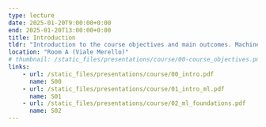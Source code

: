 ```yaml
---
type: lecture
date: 2025-01-20T9:00:00+0:00
end: 2025-01-20T13:00:00+0:00
title: Introduction
tldr: "Introduction to the course objectives and main outcomes. Machine learning introduction."
location: "Room A (Viale Merello)"
# thumbnail: /static_files/presentations/course/00-course_objectives.png
links: 
    - url: /static_files/presentations/course/00_intro.pdf
      name: S00
    - url: /static_files/presentations/course/01_intro_ml.pdf
      name: S01
    - url: /static_files/presentations/course/02_ml_foundations.pdf
      name: S02
---
```


